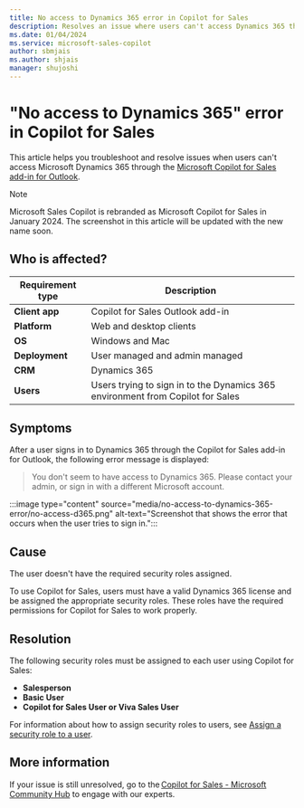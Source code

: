 ```yaml
---
title: No access to Dynamics 365 error in Copilot for Sales
description: Resolves an issue where users can't access Dynamics 365 through the Copilot for Sales add-in for Outlook.
ms.date: 01/04/2024
ms.service: microsoft-sales-copilot
author: sbmjais
ms.author: shjais
manager: shujoshi
---
```

# "No access to Dynamics 365" error in Copilot for Sales

This article helps you troubleshoot and resolve issues when users can't access Microsoft Dynamics 365 through the [Microsoft Copilot for Sales add-in for Outlook](/microsoft-sales-copilot/use-sales-copilot-outlook).

> [!NOTE]
> Microsoft Sales Copilot is rebranded as Microsoft Copilot for Sales in January 2024. The screenshot in this article will be updated with the new name soon.

## Who is affected?

| Requirement type |Description  |
|---------|---------|
|**Client app**     |  Copilot for Sales Outlook add-in        |
|**Platform**     | Web and desktop clients         |
|**OS**     | Windows and Mac         |
|**Deployment**     | User managed and admin managed       |
|**CRM**     | Dynamics 365      |
|**Users**     | Users trying to sign in to the Dynamics 365 environment from Copilot for Sales |

## Symptoms

After a user signs in to Dynamics 365 through the Copilot for Sales add-in for Outlook, the following error message is displayed:

> You don't seem to have access to Dynamics 365. Please contact your admin, or sign in with a different Microsoft account.

:::image type="content" source="media/no-access-to-dynamics-365-error/no-access-d365.png" alt-text="Screenshot that shows the error that occurs when the user tries to sign in.":::

## Cause

The user doesn't have the required security roles assigned.

To use Copilot for Sales, users must have a valid Dynamics 365 license and be assigned the appropriate security roles. These roles have the required permissions for Copilot for Sales to work properly.

## Resolution

The following security roles must be assigned to each user using Copilot for Sales:

- **Salesperson**
- **Basic User**
- **Copilot for Sales User or Viva Sales User**

For information about how to assign security roles to users, see [Assign a security role to a user](/power-platform/admin/assign-security-roles).

## More information

If your issue is still unresolved, go to the [Copilot for Sales - Microsoft Community Hub](https://techcommunity.microsoft.com/t5/viva-sales/bd-p/VivaSales) to engage with our experts.
